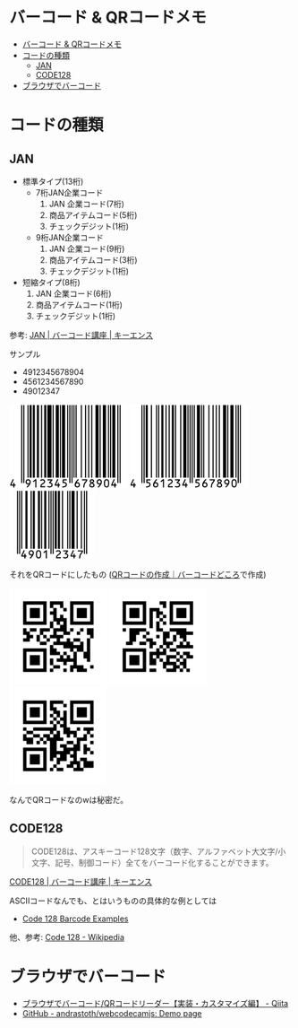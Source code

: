 # バーコード & QRコードメモ

- [バーコード & QRコードメモ](#バーコード--qrコードメモ)
- [コードの種類](#コードの種類)
  - [JAN](#jan)
  - [CODE128](#code128)
- [ブラウザでバーコード](#ブラウザでバーコード)

# コードの種類

## JAN

- 標準タイプ(13桁)
  - 7桁JAN企業コード
    1. JAN 企業コード(7桁)
    2. 商品アイテムコード(5桁)
    3. チェックデジット(1桁)
  - 9桁JAN企業コード
    1. JAN 企業コード(9桁)
    2. 商品アイテムコード(3桁)
    3. チェックデジット(1桁)
- 短縮タイプ(8桁)
   1. JAN 企業コード(6桁)
   2. 商品アイテムコード(1桁)
   3. チェックデジット(1桁)

参考: [JAN | バーコード講座 | キーエンス](https://www.keyence.co.jp/ss/products/autoid/codereader/basic_jan.jsp)

サンプル
- 4912345678904 
- 4561234567890
- 49012347

![4912345678904](imgs/jan/jan_4912345678904.png "4912345678904")
 ![4561234567890](imgs/jan/jan_4561234567890.png "4561234567890")
![49012347](imgs/jan/jan_49012347.png "49012347")

それをQRコードにしたもの ([QRコードの作成｜バーコードどころ](https://barcode-place.azurewebsites.net/Barcode/qr)で作成)

![4912345678904](imgs/qr/qr_4912345678904.png "4912345678904")
 ![4561234567890](imgs/qr/qr_4561234567890.png "4561234567890")
![49012347](imgs/qr/qr_49012347.png "49012347")

なんでQRコードなのwは秘密だ。


## CODE128

> CODE128は、アスキーコード128文字（数字、アルファベット大文字/小文字、記号、制御コード）全てをバーコード化することができます。

[CODE128 | バーコード講座 | キーエンス](https://www.keyence.co.jp/ss/products/autoid/codereader/basic_code128.jsp)

ASCIIコードなんでも、とはいうものの具体的な例としては
- [Code 128 Barcode Examples](https://www.computalabel.com/m/c128examplesM.htm)

他、参考: [Code 128 - Wikipedia](https://en.wikipedia.org/wiki/Code_128)


# ブラウザでバーコード

- [ブラウザでバーコード/QRコードリーダー【実装・カスタマイズ編】 - Qiita](https://qiita.com/mm_sys/items/6e5e927ef75ab82fa8d3)
- [GitHub - andrastoth/webcodecamjs: Demo page](https://github.com/andrastoth/webcodecamjs)